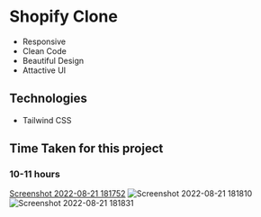 # Shopify Clone 

- Responsive 
- Clean Code
- Beautiful Design
- Attactive UI


## Technologies
- Tailwind CSS


## Time Taken for this project
### 10-11 hours

[Screenshot 2022-08-21 181752](https://user-images.githubusercontent.com/74168885/185791683-7e89f1c8-9e97-4aa7-b29d-daf171d9734c.png)
![Screenshot 2022-08-21 181810](https://user-images.githubusercontent.com/74168885/185791697-d469eb7c-08c3-47f9-a36c-064fc56aabb6.png)
![Screenshot 2022-08-21 181831](https://user-images.githubusercontent.com/74168885/185791701-9450320b-4f2b-4b2a-b8f4-2c472fa9931b.png)
